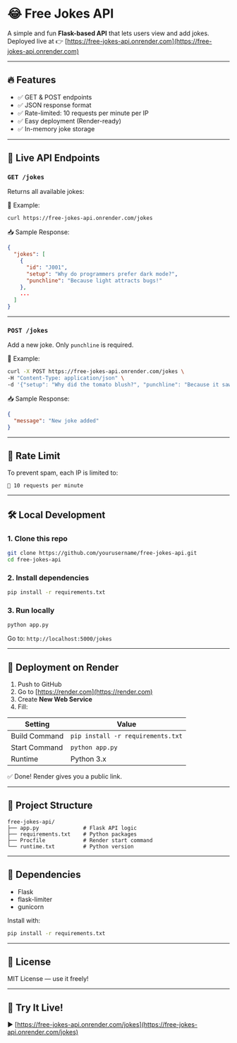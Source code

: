 
# 😂 Free Jokes API

A simple and fun **Flask-based API** that lets users view and add jokes.  
Deployed live at 👉 [https://free-jokes-api.onrender.com](https://free-jokes-api.onrender.com)

---

## 🔥 Features

- ✅ GET & POST endpoints
- ✅ JSON response format
- ✅ Rate-limited: 10 requests per minute per IP
- ✅ Easy deployment (Render-ready)
- ✅ In-memory joke storage

---

## 📡 Live API Endpoints

### `GET /jokes`

Returns all available jokes:

📌 Example:  
```bash
curl https://free-jokes-api.onrender.com/jokes
```

📥 Sample Response:
```json
{
  "jokes": [
    {
      "id": "J001",
      "setup": "Why do programmers prefer dark mode?",
      "punchline": "Because light attracts bugs!"
    },
    ...
  ]
}
```

---

### `POST /jokes`

Add a new joke. Only `punchline` is required.

📌 Example:
```bash
curl -X POST https://free-jokes-api.onrender.com/jokes \
-H "Content-Type: application/json" \
-d '{"setup": "Why did the tomato blush?", "punchline": "Because it saw the salad dressing."}'
```

📥 Sample Response:
```json
{
  "message": "New joke added"
}
```

---

## 🚫 Rate Limit

To prevent spam, each IP is limited to:

```
🔁 10 requests per minute
```

---

## 🛠️ Local Development

### 1. Clone this repo

```bash
git clone https://github.com/yourusername/free-jokes-api.git
cd free-jokes-api
```

### 2. Install dependencies

```bash
pip install -r requirements.txt
```

### 3. Run locally

```bash
python app.py
```

Go to: `http://localhost:5000/jokes`

---

## 🚀 Deployment on Render

1. Push to GitHub
2. Go to [https://render.com](https://render.com)
3. Create **New Web Service**
4. Fill:

| Setting         | Value                          |
|----------------|--------------------------------|
| Build Command  | `pip install -r requirements.txt` |
| Start Command  | `python app.py`                |
| Runtime        | Python 3.x                     |

✅ Done! Render gives you a public link.

---

## 📁 Project Structure

```
free-jokes-api/
├── app.py              # Flask API logic
├── requirements.txt    # Python packages
├── Procfile            # Render start command
└── runtime.txt         # Python version
```

---

## 📃 Dependencies

- Flask
- flask-limiter
- gunicorn

Install with:
```bash
pip install -r requirements.txt
```

---

## 📄 License

MIT License — use it freely!

---

## 👋 Try It Live!

▶️ [https://free-jokes-api.onrender.com/jokes](https://free-jokes-api.onrender.com/jokes)
